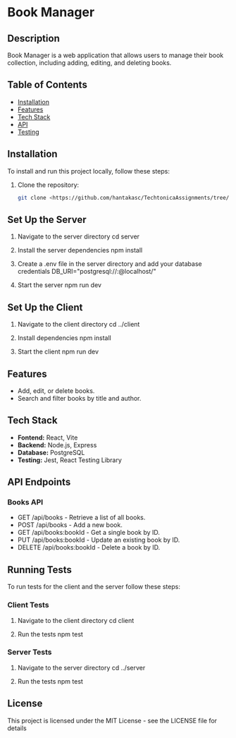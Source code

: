 # Book Manager

## Description
Book Manager is a web application that allows users to manage their book collection, including adding, editing, and deleting books.

## Table of Contents
- [Installation](#installation)
- [Features](#features)
- [Tech Stack](#tech-stack)
- [API](#api)
- [Testing](#testing)


## Installation
To install and run this project locally, follow these steps:

1. Clone the repository:
   ```bash
   git clone <https://github.com/hantakasc/TechtonicaAssignments/tree/bookmanager>

## Set Up the Server
1. Navigate to the server directory
cd server

2. Install the server dependencies
npm install

3. Create a .env file in the server directory and add your database credentials
DB_URI="postgresql://<user>:<password>@localhost/<database>"

4. Start the server
npm run dev

## Set Up the Client
1. Navigate to the client directory
cd ../client

2. Install dependencies
npm install

3. Start the client
npm run dev

## Features 
- Add, edit, or delete books.
- Search and filter books by title and author.

## Tech Stack
- **Fontend:** React, Vite
- **Backend:** Node.js, Express
- **Database:** PostgreSQL
- **Testing:** Jest, React Testing Library

## API Endpoints

### Books API

- GET /api/books - Retrieve a list of all books.
- POST /api/books - Add a new book.
- GET /api/books:bookId - Get a single book by ID.
- PUT /api/books:bookId - Update an existing book by ID.
- DELETE /api/books:bookId - Delete a book by ID.

## Running Tests 
To run tests for the client and the server follow these steps:

### Client Tests
1. Navigate to the client directory
cd client

2. Run the tests 
npm test

### Server Tests
1. Navigate to the server directory 
cd ../server

2. Run the tests
npm test

## License
This project is licensed under the MIT License - see the LICENSE file for details